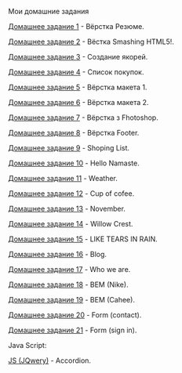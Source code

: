 Мои домашние задания

[Домашнее задание 1](https://ivashchenkoartem.github.io/Homework_1/ "Моё Резюме") - Вёрстка Резюме.

[Домашнее задание 2](https://ivashchenkoartem.github.io/Homework_2/ "Вёстка Smashing HTML5!") - Вёстка Smashing HTML5!.

[Домашнее задание 3](https://ivashchenkoartem.github.io/Homework_3/ "Якоря") - Создание якорей.

[Домашнее задание 4](https://ivashchenkoartem.github.io/Homework_4/ "Список покупок") - Список покупок.

[Домашнее задание 5](https://ivashchenkoartem.github.io/Homework_5/ "Макет") - Вёрстка макета 1.

[Домашнее задание 6](https://ivashchenkoartem.github.io/Homework_6/ "Макет_2") - Вёрстка макета 2.

[Домашнее задание 7](https://ivashchenkoartem.github.io/Homework_7/ "About-me") - Вёрстка з Fhotoshop.

[Домашнее задание 8](https://ivashchenkoartem.github.io/Homework_8/ "Footer") - Вёрстка Footer.

[Домашнее задание 9](https://ivashchenkoartem.github.io/Homework_9/ "Shoping List") - Shoping List.

[Домашнее задание 10](https://ivashchenkoartem.github.io/Homework_10/ "Hello Namaste") - Hello Namaste.

[Домашнее задание 11](https://ivashchenkoartem.github.io/Homework_11/ "Weather") - Weather.

[Домашнее задание 12](https://ivashchenkoartem.github.io/Homework_12/ "Cup of cofee") - Cup of cofee.

[Домашнее задание 13](https://ivashchenkoartem.github.io/Homework_13/ "November") - November.

[Домашнее задание 14](https://ivashchenkoartem.github.io/Homework_14/ "Willow Crest") - Willow Crest.

[Домашнее задание 15](https://ivashchenkoartem.github.io/Homework_15/ "LIKE TEARS IN RAIN") - LIKE TEARS IN RAIN.

[Домашнее задание 16](https://ivashchenkoartem.github.io/Homework_16/ "Blog") - Blog.

[Домашнее задание 17](https://ivashchenkoartem.github.io/Homework_17/ "Who we are") - Who we are.

[Домашнее задание 18](https://ivashchenkoartem.github.io/Homework_18/ "BEM (Nike)") - BEM (Nike).

[Домашнее задание 19](https://ivashchenkoartem.github.io/Homework_19/ "BEM (Cahee)") - BEM (Cahee).

[Домашнее задание 20](https://ivashchenkoartem.github.io/Homework_20/ "Form (contact)") - Form (contact).

[Домашнее задание 21](https://ivashchenkoartem.github.io/Homework_21/#sign "Form (sign in)") - Form (sign in).



Java Script:

[JS (JQwery)](https://ivashchenkoartem.github.io/Homework-JS/) - Accordion.



